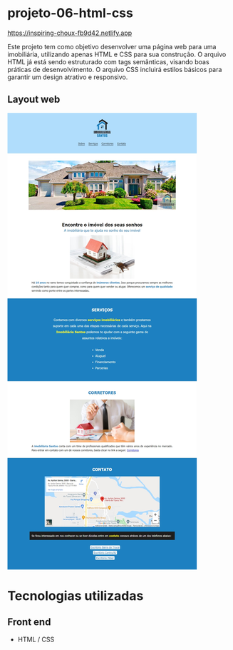 # projeto-06-html-css

https://inspiring-choux-fb9d42.netlify.app

Este projeto tem como objetivo desenvolver uma página web para uma imobiliária, utilizando apenas HTML e CSS para sua construção. O arquivo HTML já está sendo estruturado com tags semânticas, visando boas práticas de desenvolvimento. O arquivo CSS incluirá estilos básicos para garantir um design atrativo e responsivo.

## Layout web
![Web 1](https://github.com/dev-jefferson-lopes/projeto-06-html-css/blob/main/assets/img/pagina.jpeg)

# Tecnologias utilizadas
## Front end
- HTML / CSS 
